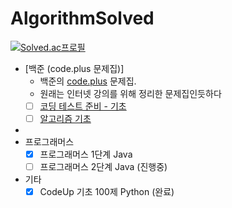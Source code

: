 # AlgorithmSolved
[![Solved.ac프로필](http://mazassumnida.wtf/api/v2/generate_badge?boj=soulfever01)](https://solved.ac/soulfever01)

- [백준 (code.plus 문제집)]
    - 백준의 [code.plus](https://www.acmicpc.net/workbook/codeplus/1) 문제집.
    - 원래는 인터넷 강의를 위해 정리한 문제집인듯하다
    - [ ] [코딩 테스트 준비 - 기초](./%EB%B0%B1%EC%A4%80/code.plus/%EC%BD%94%EB%94%A9%20%ED%85%8C%EC%8A%A4%ED%8A%B8%20%EC%A4%80%EB%B9%84%20-%20%EA%B8%B0%EC%B4%88/%EC%BD%94%EB%94%A9%20%ED%85%8C%EC%8A%A4%ED%8A%B8%20%EC%A4%80%EB%B9%84%20-%20%EA%B8%B0%EC%B4%88.md)
    - [ ] [알고리즘 기초](./%EB%B0%B1%EC%A4%80/code.plus/알고리즘%20기초/알고리즘%20기초.md)
- 
- 프로그래머스
    - [X] 프로그래머스 1단계 Java
    - [ ] 프로그래머스 2단계 Java (진행중)
- 기타
    - [X] CodeUp 기초 100제 Python (완료)